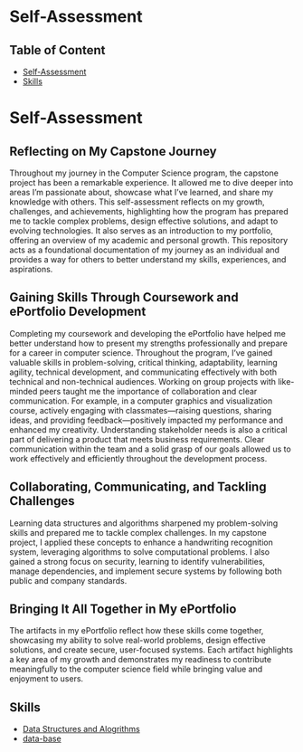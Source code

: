 # Self-Assessment

## Table of Content 
 * [Self-Assessment](#Self-Assessment)
 * [Skills](#Skills)
   
# Self-Assessment
## Reflecting on My Capstone Journey
Throughout my journey in the Computer Science program, the capstone project has been a remarkable experience. It allowed me to dive deeper into areas I’m passionate about, showcase what I’ve learned, and share my knowledge with others. This self-assessment reflects on my growth, challenges, and achievements, highlighting how the program has prepared me to tackle complex problems, design effective solutions, and adapt to evolving technologies. It also serves as an introduction to my portfolio, offering an overview of my academic and personal growth. This repository acts as a foundational documentation of my journey as an individual and provides a way for others to better understand my skills, experiences, and aspirations.
## Gaining Skills Through Coursework and ePortfolio Development
Completing my coursework and developing the ePortfolio have helped me better understand how to present my strengths professionally and prepare for a career in computer science. Throughout the program, I’ve gained valuable skills in problem-solving, critical thinking, adaptability, learning agility, technical development, and communicating effectively with both technical and non-technical audiences.
Working on group projects with like-minded peers taught me the importance of collaboration and clear communication. For example, in a computer graphics and visualization course, actively engaging with classmates—raising questions, sharing ideas, and providing feedback—positively impacted my performance and enhanced my creativity. Understanding stakeholder needs is also a critical part of delivering a product that meets business requirements. Clear communication within the team and a solid grasp of our goals allowed us to work effectively and efficiently throughout the development process.
## Collaborating, Communicating, and Tackling Challenges
Learning data structures and algorithms sharpened my problem-solving skills and prepared me to tackle complex challenges. In my capstone project, I applied these concepts to enhance a handwriting recognition system, leveraging algorithms to solve computational problems. I also gained a strong focus on security, learning to identify vulnerabilities, manage dependencies, and implement secure systems by following both public and company standards.
## Bringing It All Together in My ePortfolio
The artifacts in my ePortfolio reflect how these skills come together, showcasing my ability to solve real-world problems, design effective solutions, and create secure, user-focused systems. Each artifact highlights a key area of my growth and demonstrates my readiness to contribute meaningfully to the computer science field while bringing value and enjoyment to users.

## Skills
* [Data Structures and Alogrithms](#datastructure-alogrithm)
* [data-base](#Skills)
